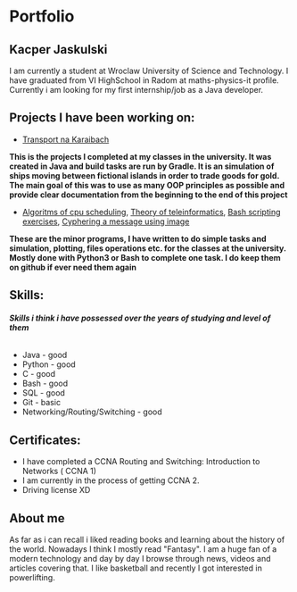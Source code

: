 # Portfolio
## Kacper Jaskulski

I am currently a student at Wroclaw University of Science and Technology.
I have graduated from VI HighSchool in Radom at maths-physics-it profile.
Currently i am looking for my first internship/job as a Java developer.

## Projects I have been working on:
* [Transport na Karaibach](https://github.com/anachim5/TransportNaKaraibach)

**This is the projects I completed at my classes in the university. It was created in Java and build tasks are run by Gradle. It is an simulation of ships moving between fictional islands in order to trade goods for gold. The main goal of this was to use as many OOP principles as possible and provide clear documentation from the beginning to the end of this project**

* [Algoritms of cpu scheduling](https://github.com/anachim5/ProjektSO), [Theory of teleinformatics](https://github.com/anachim5/TRwSTp), [Bash scripting exercises](https://github.com/anachim5/SystemyOperacyjne), [Cyphering a message using image](https://github.com/anachim5/ProjektKrypto)

**These are the minor programs, I have written to do simple tasks and simulation, plotting, files operations etc. for the classes at the university. Mostly done with Python3 or Bash to complete one task. I do keep them on github if ever need them again**

## Skills:
###### ***Skills i think i have possessed over the years of studying and level of them***
* Java - good 
* Python - good
* C - good
* Bash - good
* SQL - good
* Git - basic
* Networking/Routing/Switching - good

## Certificates:
* I have completed a CCNA Routing and Switching: Introduction to Networks ( CCNA 1)
* I am currently in the process of getting CCNA 2.
* Driving license XD

## About me
As far as i can recall i liked reading books and learning about the history of the world. Nowadays I think I mostly read "Fantasy". I am a huge fan of a modern technology and day by day I browse through news, videos and articles covering that. I like basketball and recently I got interested in powerlifting.

